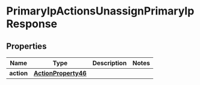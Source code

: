 

# PrimaryIpActionsUnassignPrimaryIpResponse


## Properties

| Name | Type | Description | Notes |
|------------ | ------------- | ------------- | -------------|
|**action** | [**ActionProperty46**](ActionProperty46.md) |  |  |



